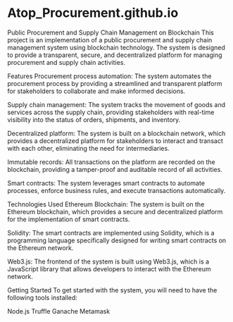 # Atop_Procurement.github.io

Public Procurement and Supply Chain Management on Blockchain
This project is an implementation of a public procurement and supply chain management system using blockchain technology. The system is designed to provide a transparent, secure, and decentralized platform for managing procurement and supply chain activities.

Features
Procurement process automation: The system automates the procurement process by providing a streamlined and transparent platform for stakeholders to collaborate and make informed decisions.

Supply chain management: The system tracks the movement of goods and services across the supply chain, providing stakeholders with real-time visibility into the status of orders, shipments, and inventory.

Decentralized platform: The system is built on a blockchain network, which provides a decentralized platform for stakeholders to interact and transact with each other, eliminating the need for intermediaries.

Immutable records: All transactions on the platform are recorded on the blockchain, providing a tamper-proof and auditable record of all activities.

Smart contracts: The system leverages smart contracts to automate processes, enforce business rules, and execute transactions automatically.

Technologies Used
Ethereum Blockchain: The system is built on the Ethereum blockchain, which provides a secure and decentralized platform for the implementation of smart contracts.

Solidity: The smart contracts are implemented using Solidity, which is a programming language specifically designed for writing smart contracts on the Ethereum network.

Web3.js: The frontend of the system is built using Web3.js, which is a JavaScript library that allows developers to interact with the Ethereum network.

Getting Started
To get started with the system, you will need to have the following tools installed:

Node.js
Truffle
Ganache
Metamask
